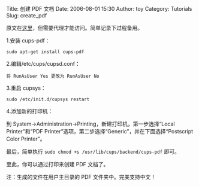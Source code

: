 Title: 创建 PDF 文档
Date: 2006-08-01 15:30
Author: toy
Category: Tutorials
Slug: create_pdf

原文在[这里](http://ubuntu.wordpress.com/2006/03/23/print-to-pdf-using-cups-pdf/)，但需要代理才能访问。简单记录下过程备用。

1.安装 cups-pdf：

`sudo apt-get install cups-pdf`

2.编辑/etc/cups/cupsd.conf：

`将 RunAsUser Yes 更改为 RunAsUser No`

3.重启 cupsys：

`sudo /etc/init.d/cupsys restart`

4.添加新的打印机：

到 System->Administration->Printing，新建打印机，第一步选择“Local
Printer”和“PDF
Printer”选项，第二步选择“Generic”，并在下面选择“Postscript Color
Printer”。

最后，简单执行 `sudo chmod +s /usr/lib/cups/backend/cups-pdf` 即可。

至此，你可以通过打印来创建 PDF 文档了。

注：生成的文件在用户主目录的 PDF 文件夹中。完美支持中文！
